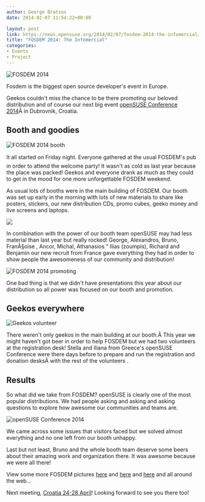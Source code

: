 ```yaml
---
author: George Bratsos
date: 2014-02-07 11:54:22+00:00

layout: post
link: https://news.opensuse.org/2014/02/07/fosdem-2014-the-infomercial/
title: "FOSDEM 2014: The Infomercial"
categories:
- Events
- Project
---
```

![FOSDEM 2014](https://lh6.googleusercontent.com/-LRfDXy4oYSc/Uu0UxaxPZFI/AAAAAAAAF50/Htc4gJ511p8/w1298-h865-no/DSC_0090.JPG)

Fosdem is the biggest open source developer's event in Europe.

Geekos couldn't miss the chance to be there promoting our beloved distribution and of course our next big event [openSUSE Conference 2014](https://conference.opensuse.org/)Â in Dubrovnik, Croatia.









<!-- more -->


## Booth and goodies


![FOSDEM 2014 booth](https://lh4.googleusercontent.com/-jA7pivKgpJg/Uu5pNZfs2lI/AAAAAAAAGWs/HCH8cFoAV4A/w1298-h865-no/DSC_0236.JPG)

It all started on Friday night. Everyone gathered at the usual FOSDEM's pub in order to attend the welcome party! It wasn't as cold as last year because the place was packed! Geekos and everyone drank as much as they could to get in the mood for one more unforgettable FOSDEM weekend.

As usual lots of booths were in the main building of FOSDEM. Our booth was set up early in the morning with lots of new materials to share like posters, stickers, our new distribution CDs, promo cubes, geeko money and live screens and laptops.



![](https://lh6.googleusercontent.com/-1bZrlwoMd2s/Uu5o2ZwQmdI/AAAAAAAAGMs/gMsl11R9ebs/w1298-h865-no/DSC_0222.JPG)

In combination with the power of our booth team openSUSE may had less material than last year but really rocked! George, Alexandros, Bruno, FranÃ§oise , Ancor, Michal, Athanasios “ Ilias (zoumpis), Richard and Benjamin our new recruit from France gave everything they had in order to show people the awesomeness of our community and distribution!

![FOSDEM 2014 promoting](https://lh6.googleusercontent.com/-d33I8upE82w/Uu5EQOSPUOI/AAAAAAAAFTI/ky2weh0M6ds/w1153-h865-no/20140202_122622.jpg)





One bad thing is that we didn't have presentations this year about our distribution so all power was focused on our booth and promotion.


## 







## 




## Geekos everywhere


![Geekos volunteer](https://lh5.googleusercontent.com/-eiJ5KFU28Oo/Uu0SfLxpbkI/AAAAAAAAGZs/jrxISYhl_yw/w1298-h865-no/DSC_0054.JPG)

There weren't only geekos in the main building at our booth.Â This year we might haven't got beer in order to help FOSDEM but we had two volunteers at the registration desk! Stella and Iliana from Greece's openSUSE Conference were there days before to prepare and run the registration and donation desksÂ with the rest of the volunteers .






## Results


So what did we take from FOSDEM? openSUSE is clearly one of the most popular distributions. We had people asking and asking and asking questions to explore how awesome our communities and teams are.

![openSUSE Conference 2014](https://lh3.googleusercontent.com/-aPiGzyjxSRw/Uu5plVw5GvI/AAAAAAAAGOQ/CqZIvv7glLM/w1298-h865-no/DSC_0241.JPG)

We came across some issues that visitors faced but we solved almost everything and no one left from our booth unhappy.

Last but not least, Bruno and the whole booth team deserve some beers about their amazing work and organization there. It was awesome because we were all there!

View some more FOSDEM pictures [here](https://plus.google.com/u/0/photos/106984497522620355261/albums/5975686602882515537) and [here](https://plus.google.com/photos/113385548251515365143/albums/5975449985930381729) and [here](https://plus.google.com/photos/113385548251515365143/albums/5975822579109839409) and all around the web...

Next meeting, [Croatia 24-28 April](https://conference.opensuse.org/)! Looking forward to see you there too!		
